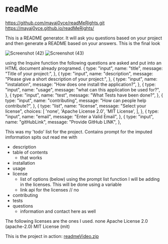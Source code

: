 # readMe
https://github.com/mayaj0yce/readMeRights.git
https://mayaj0yce.github.io/readMeRights/

This is a README generator. It will ask you questions based on your project and then generate a README based on your answers.
This is the final look

![Screenshot (42)](https://github.com/mayaj0yce/readMeRights/assets/129634010/ae859567-a047-4403-9dc5-015bf14dd222)
![Screenshot (43)](https://github.com/mayaj0yce/readMeRights/assets/129634010/339f692c-c130-47f6-bcfb-43ac0daaae9a)


using the Inquire function the following questions are asked and put into an HTML document already programed. 
   {
            type: "input",
            name: "title",
            message: "Title of your project:",
        },
        {
            type: "input",
            name: "description",
            message: "Please give a short description of your project:",
        },
        {
            type: "input",
            name: "instalation",
            message: "How does one install the application?",
        },
        {
            type: "input",
            name: "usage",
            message: "what can this application be used for?",
        },
        {
            type: "input",
            name: "test",
            message: "What Tests have been done?",
        },
        {
            type: "input",
            name: "contributing",
            message: "How can people help contribute?",
        },
        {
            type: "list",
            name: "license",
            message: "Select your license",
            choices: [
                'none',
                'Apache License 2.0',
                'MIT License',
            ],
        },
        {
            type: "input",
            name: "email",
            message: "Enter a Valid Email",
        },
        {
            type: "input",
            name: "gitHubLink",
            message: "Provide GitHub LINK",
        },

This was my 'todo' list for the project. 
Contains
prompt for the imputed imformation 
spits out read me with 
- description
- table of contents
    - that works
- installation
- usage
- license
    - list of options (below) using the prompt list function I will be adding in the licenses. This will be done using a variable 
    - link api for the licenses // no
- contributing
- tests
- questions
    - information and contact here as well

The following licenses are the ones I used. 
none 
Apache License 2.0 (apache-2.0)
MIT License (mit)


This is the project in action: [readmeVideo.zip](https://github.com/mayaj0yce/readMeRights/files/11829224/readmeVideo.zip)




